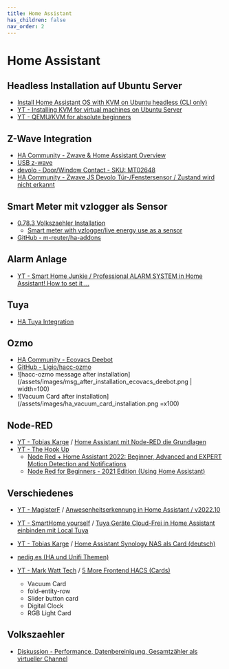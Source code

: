 ```yaml
---
title: Home Assistant
has_children: false
nav_order: 2
---
```


# Home Assistant

## Headless Installation auf Ubuntu Server

- [Install Home Assistant OS with KVM on Ubuntu headless (CLI only)](https://community.home-assistant.io/t/install-home-assistant-os-with-kvm-on-ubuntu-headless-cli-only/254941)
- [YT - Installing KVM for virtual machines on Ubuntu Server](https://www.youtube.com/watch?v=KCLaVlwfOHM)
- [YT - QEMU/KVM for absolute beginners](https://www.youtube.com/watch?v=BgZHbCDFODk)

## Z-Wave Integration
- [HA Community - Zwave & Home Assistant Overview](https://community.home-assistant.io/t/zwave-home-assistant-overview/277253)
- [USB z-wave](https://community.home-assistant.io/t/install-home-assistant-os-with-kvm-on-ubuntu-headless-cli-only/254941/21)
- [devolo - Door/Window Contact - SKU: MT02648](http://manuals-backend.z-wave.info/make.php?lang=de&sku=MT02648&cert=ZC10-14090007)
- [HA Community - Zwave JS Devolo Tür-/Fenstersensor / Zustand wird nicht erkannt](https://community.home-assistant.io/t/zwave-js-devolo-door-windows-sensor/434468)
 
## Smart Meter mit vzlogger als Sensor

- [0.78.3 Volkszaehler Installation](https://community.home-assistant.io/t/0-78-3-volkszaehler/70343/10)
  - [Smart meter with vzlogger/live energy use as a sensor](https://www.youtube.com/watch?v=t5r73WnufeA&t=140s)
- [GitHub - m-reuter/ha-addons](https://github.com/m-reuter/ha-addons)

## Alarm Anlage 

- [YT - Smart Home Junkie / Professional ALARM SYSTEM in Home Assistant! How to set it ...](https://www.youtube.com/watch?v=t5r73WnufeA&t=140s)

## Tuya

- [HA Tuya Integration](https://www.home-assistant.io/integrations/tuya/)

## Ozmo
- [HA Community - Ecovacs Deebot](https://community.home-assistant.io/t/ecovacs-deebot-900/275637/7)
- [GitHub - Ligio/hacc-ozmo](https://github.com/Ligio/hacc-ozmo)
- ![hacc-ozmo message after installation](/assets/images/msg_after_installation_ecovacs_deebot.png | width=100)
- ![Vacuum Card after installation](/assets/images/ha_vacuum_card_installation.png =x100)


## Node-RED
- [YT - Tobias Karge](https://www.youtube.com/@tobiaskarge) / [Home Assistant mit Node-RED die Grundlagen](https://www.youtube.com/watch?v=MrA7mabL8eQ)
- [YT - The Hook Up](https://www.youtube.com/@TheHookUp)
  - [Node Red + Home Assistant 2022: Beginner, Advanced and EXPERT Motion Detection and Notifications](https://www.youtube.com/watch?v=wBUAUdLkYJM)
  - [Node Red for Beginners - 2021 Edition (Using Home Assistant)](https://www.youtube.com/watch?v=hBEb_FCLRU8)

## Verschiedenes

- [YT - MagisterF](https://www.youtube.com/@MagisterF) / [Anwesenheitserkennung in Home Assistant / v2022.10](https://www.youtube.com/watch?v=NoJIBqlkbNI)

- [YT - SmartHome yourself](https://www.youtube.com/@Smarthomeyourself) / [Tuya Geräte Cloud-Frei in Home Assistant einbinden mit Local Tuya](https://www.youtube.com/watch?v=Me1uEGq9QlI)

- [YT - Tobias Karge](https://www.youtube.com/@tobiaskarge) / [Home Assistant Synology NAS als Card (deutsch)](https://www.youtube.com/watch?v=4Adsef_5ECY)

- [nedig.es (HA und Unifi Themen)](https://nerdig.es/udm-pro-management-vlan/)
- [YT - Mark Watt Tech](https://www.youtube.com/@MarkWattTech) / [5 More Frontend HACS (Cards)](https://www.youtube.com/watch?v=_QqiqXw8K_Y)
  - Vacuum Card
  - fold-entity-row
  - Slider button card
  - Digital Clock
  - RGB Light Card

## Volkszaehler
- [Diskussion - Performance, Datenbereinigung, Gesamtzähler als virtueller Channel](https://volkszaehler-users.demo.volkszaehler.narkive.com/A9Dz6dUu/vz-users-performance-datenbereinigung-gesamtzahler-als-virtueller-channel)
